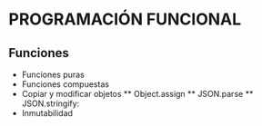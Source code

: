 # PROGRAMACIÓN FUNCIONAL
## Funciones
* Funciones puras
* Funciones compuestas
* Copiar y modificar objetos
** Object.assign
** JSON.parse
** JSON.stringify:
* Inmutabilidad
## 
